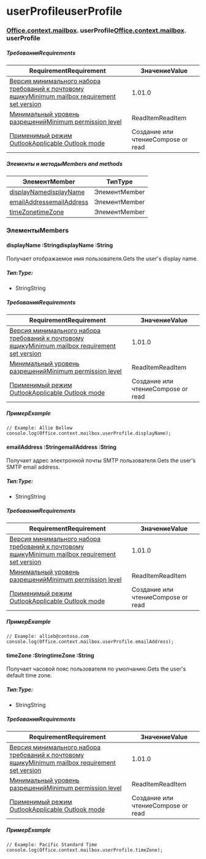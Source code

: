 # <a name="userprofile"></a><span data-ttu-id="b9fc0-101">userProfile</span><span class="sxs-lookup"><span data-stu-id="b9fc0-101">userProfile</span></span>

### <span data-ttu-id="b9fc0-p101">[Office](Office.md)[.context](Office.context.md)[.mailbox](Office.context.mailbox.md). userProfile</span><span class="sxs-lookup"><span data-stu-id="b9fc0-p101">[Office](Office.md)[.context](Office.context.md)[.mailbox](Office.context.mailbox.md). userProfile</span></span>

##### <a name="requirements"></a><span data-ttu-id="b9fc0-104">Требования</span><span class="sxs-lookup"><span data-stu-id="b9fc0-104">Requirements</span></span>

|<span data-ttu-id="b9fc0-105">Requirement</span><span class="sxs-lookup"><span data-stu-id="b9fc0-105">Requirement</span></span>| <span data-ttu-id="b9fc0-106">Значение</span><span class="sxs-lookup"><span data-stu-id="b9fc0-106">Value</span></span>|
|---|---|
|[<span data-ttu-id="b9fc0-107">Версия минимального набора требований к почтовому ящику</span><span class="sxs-lookup"><span data-stu-id="b9fc0-107">Minimum mailbox requirement set version</span></span>](/javascript/office/requirement-sets/outlook-api-requirement-sets)| <span data-ttu-id="b9fc0-108">1.0</span><span class="sxs-lookup"><span data-stu-id="b9fc0-108">1.0</span></span>|
|[<span data-ttu-id="b9fc0-109">Минимальный уровень разрешений</span><span class="sxs-lookup"><span data-stu-id="b9fc0-109">Minimum permission level</span></span>](https://docs.microsoft.com/outlook/add-ins/understanding-outlook-add-in-permissions)| <span data-ttu-id="b9fc0-110">ReadItem</span><span class="sxs-lookup"><span data-stu-id="b9fc0-110">ReadItem</span></span>|
|[<span data-ttu-id="b9fc0-111">Применимый режим Outlook</span><span class="sxs-lookup"><span data-stu-id="b9fc0-111">Applicable Outlook mode</span></span>](https://docs.microsoft.com/outlook/add-ins/#extension-points)| <span data-ttu-id="b9fc0-112">Создание или чтение</span><span class="sxs-lookup"><span data-stu-id="b9fc0-112">Compose or read</span></span>|

##### <a name="members-and-methods"></a><span data-ttu-id="b9fc0-113">Элементы и методы</span><span class="sxs-lookup"><span data-stu-id="b9fc0-113">Members and methods</span></span>

| <span data-ttu-id="b9fc0-114">Элемент</span><span class="sxs-lookup"><span data-stu-id="b9fc0-114">Member</span></span> | <span data-ttu-id="b9fc0-115">Тип</span><span class="sxs-lookup"><span data-stu-id="b9fc0-115">Type</span></span> |
|--------|------|
| [<span data-ttu-id="b9fc0-116">displayName</span><span class="sxs-lookup"><span data-stu-id="b9fc0-116">displayName</span></span>](#displayname-string) | <span data-ttu-id="b9fc0-117">Элемент</span><span class="sxs-lookup"><span data-stu-id="b9fc0-117">Member</span></span> |
| [<span data-ttu-id="b9fc0-118">emailAddress</span><span class="sxs-lookup"><span data-stu-id="b9fc0-118">emailAddress</span></span>](#emailaddress-string) | <span data-ttu-id="b9fc0-119">Элемент</span><span class="sxs-lookup"><span data-stu-id="b9fc0-119">Member</span></span> |
| [<span data-ttu-id="b9fc0-120">timeZone</span><span class="sxs-lookup"><span data-stu-id="b9fc0-120">timeZone</span></span>](#timezone-string) | <span data-ttu-id="b9fc0-121">Элемент</span><span class="sxs-lookup"><span data-stu-id="b9fc0-121">Member</span></span> |

### <a name="members"></a><span data-ttu-id="b9fc0-122">Элементы</span><span class="sxs-lookup"><span data-stu-id="b9fc0-122">Members</span></span>

####  <a name="displayname-string"></a><span data-ttu-id="b9fc0-123">displayName :String</span><span class="sxs-lookup"><span data-stu-id="b9fc0-123">displayName :String</span></span>

<span data-ttu-id="b9fc0-124">Получает отображаемое имя пользователя.</span><span class="sxs-lookup"><span data-stu-id="b9fc0-124">Gets the user's display name.</span></span>

##### <a name="type"></a><span data-ttu-id="b9fc0-125">Тип:</span><span class="sxs-lookup"><span data-stu-id="b9fc0-125">Type:</span></span>

*   <span data-ttu-id="b9fc0-126">String</span><span class="sxs-lookup"><span data-stu-id="b9fc0-126">String</span></span>

##### <a name="requirements"></a><span data-ttu-id="b9fc0-127">Требования</span><span class="sxs-lookup"><span data-stu-id="b9fc0-127">Requirements</span></span>

|<span data-ttu-id="b9fc0-128">Requirement</span><span class="sxs-lookup"><span data-stu-id="b9fc0-128">Requirement</span></span>| <span data-ttu-id="b9fc0-129">Значение</span><span class="sxs-lookup"><span data-stu-id="b9fc0-129">Value</span></span>|
|---|---|
|[<span data-ttu-id="b9fc0-130">Версия минимального набора требований к почтовому ящику</span><span class="sxs-lookup"><span data-stu-id="b9fc0-130">Minimum mailbox requirement set version</span></span>](/javascript/office/requirement-sets/outlook-api-requirement-sets)| <span data-ttu-id="b9fc0-131">1.0</span><span class="sxs-lookup"><span data-stu-id="b9fc0-131">1.0</span></span>|
|[<span data-ttu-id="b9fc0-132">Минимальный уровень разрешений</span><span class="sxs-lookup"><span data-stu-id="b9fc0-132">Minimum permission level</span></span>](https://docs.microsoft.com/outlook/add-ins/understanding-outlook-add-in-permissions)| <span data-ttu-id="b9fc0-133">ReadItem</span><span class="sxs-lookup"><span data-stu-id="b9fc0-133">ReadItem</span></span>|
|[<span data-ttu-id="b9fc0-134">Применимый режим Outlook</span><span class="sxs-lookup"><span data-stu-id="b9fc0-134">Applicable Outlook mode</span></span>](https://docs.microsoft.com/outlook/add-ins/#extension-points)| <span data-ttu-id="b9fc0-135">Создание или чтение</span><span class="sxs-lookup"><span data-stu-id="b9fc0-135">Compose or read</span></span>|

##### <a name="example"></a><span data-ttu-id="b9fc0-136">Пример</span><span class="sxs-lookup"><span data-stu-id="b9fc0-136">Example</span></span>

```
// Example: Allie Bellew
console.log(Office.context.mailbox.userProfile.displayName);
```

####  <a name="emailaddress-string"></a><span data-ttu-id="b9fc0-137">emailAddress :String</span><span class="sxs-lookup"><span data-stu-id="b9fc0-137">emailAddress :String</span></span>

<span data-ttu-id="b9fc0-138">Получает адрес электронной почты SMTP пользователя.</span><span class="sxs-lookup"><span data-stu-id="b9fc0-138">Gets the user's SMTP email address.</span></span>

##### <a name="type"></a><span data-ttu-id="b9fc0-139">Тип:</span><span class="sxs-lookup"><span data-stu-id="b9fc0-139">Type:</span></span>

*   <span data-ttu-id="b9fc0-140">String</span><span class="sxs-lookup"><span data-stu-id="b9fc0-140">String</span></span>

##### <a name="requirements"></a><span data-ttu-id="b9fc0-141">Требования</span><span class="sxs-lookup"><span data-stu-id="b9fc0-141">Requirements</span></span>

|<span data-ttu-id="b9fc0-142">Requirement</span><span class="sxs-lookup"><span data-stu-id="b9fc0-142">Requirement</span></span>| <span data-ttu-id="b9fc0-143">Значение</span><span class="sxs-lookup"><span data-stu-id="b9fc0-143">Value</span></span>|
|---|---|
|[<span data-ttu-id="b9fc0-144">Версия минимального набора требований к почтовому ящику</span><span class="sxs-lookup"><span data-stu-id="b9fc0-144">Minimum mailbox requirement set version</span></span>](/javascript/office/requirement-sets/outlook-api-requirement-sets)| <span data-ttu-id="b9fc0-145">1.0</span><span class="sxs-lookup"><span data-stu-id="b9fc0-145">1.0</span></span>|
|[<span data-ttu-id="b9fc0-146">Минимальный уровень разрешений</span><span class="sxs-lookup"><span data-stu-id="b9fc0-146">Minimum permission level</span></span>](https://docs.microsoft.com/outlook/add-ins/understanding-outlook-add-in-permissions)| <span data-ttu-id="b9fc0-147">ReadItem</span><span class="sxs-lookup"><span data-stu-id="b9fc0-147">ReadItem</span></span>|
|[<span data-ttu-id="b9fc0-148">Применимый режим Outlook</span><span class="sxs-lookup"><span data-stu-id="b9fc0-148">Applicable Outlook mode</span></span>](https://docs.microsoft.com/outlook/add-ins/#extension-points)| <span data-ttu-id="b9fc0-149">Создание или чтение</span><span class="sxs-lookup"><span data-stu-id="b9fc0-149">Compose or read</span></span>|

##### <a name="example"></a><span data-ttu-id="b9fc0-150">Пример</span><span class="sxs-lookup"><span data-stu-id="b9fc0-150">Example</span></span>

```
// Example: allieb@contoso.com
console.log(Office.context.mailbox.userProfile.emailAddress);
```

####  <a name="timezone-string"></a><span data-ttu-id="b9fc0-151">timeZone :String</span><span class="sxs-lookup"><span data-stu-id="b9fc0-151">timeZone :String</span></span>

<span data-ttu-id="b9fc0-152">Получает часовой пояс пользователя по умолчанию.</span><span class="sxs-lookup"><span data-stu-id="b9fc0-152">Gets the user's default time zone.</span></span>

##### <a name="type"></a><span data-ttu-id="b9fc0-153">Тип:</span><span class="sxs-lookup"><span data-stu-id="b9fc0-153">Type:</span></span>

*   <span data-ttu-id="b9fc0-154">String</span><span class="sxs-lookup"><span data-stu-id="b9fc0-154">String</span></span>

##### <a name="requirements"></a><span data-ttu-id="b9fc0-155">Требования</span><span class="sxs-lookup"><span data-stu-id="b9fc0-155">Requirements</span></span>

|<span data-ttu-id="b9fc0-156">Requirement</span><span class="sxs-lookup"><span data-stu-id="b9fc0-156">Requirement</span></span>| <span data-ttu-id="b9fc0-157">Значение</span><span class="sxs-lookup"><span data-stu-id="b9fc0-157">Value</span></span>|
|---|---|
|[<span data-ttu-id="b9fc0-158">Версия минимального набора требований к почтовому ящику</span><span class="sxs-lookup"><span data-stu-id="b9fc0-158">Minimum mailbox requirement set version</span></span>](/javascript/office/requirement-sets/outlook-api-requirement-sets)| <span data-ttu-id="b9fc0-159">1.0</span><span class="sxs-lookup"><span data-stu-id="b9fc0-159">1.0</span></span>|
|[<span data-ttu-id="b9fc0-160">Минимальный уровень разрешений</span><span class="sxs-lookup"><span data-stu-id="b9fc0-160">Minimum permission level</span></span>](https://docs.microsoft.com/outlook/add-ins/understanding-outlook-add-in-permissions)| <span data-ttu-id="b9fc0-161">ReadItem</span><span class="sxs-lookup"><span data-stu-id="b9fc0-161">ReadItem</span></span>|
|[<span data-ttu-id="b9fc0-162">Применимый режим Outlook</span><span class="sxs-lookup"><span data-stu-id="b9fc0-162">Applicable Outlook mode</span></span>](https://docs.microsoft.com/outlook/add-ins/#extension-points)| <span data-ttu-id="b9fc0-163">Создание или чтение</span><span class="sxs-lookup"><span data-stu-id="b9fc0-163">Compose or read</span></span>|

##### <a name="example"></a><span data-ttu-id="b9fc0-164">Пример</span><span class="sxs-lookup"><span data-stu-id="b9fc0-164">Example</span></span>

```
// Example: Pacific Standard Time
console.log(Office.context.mailbox.userProfile.timeZone);
```